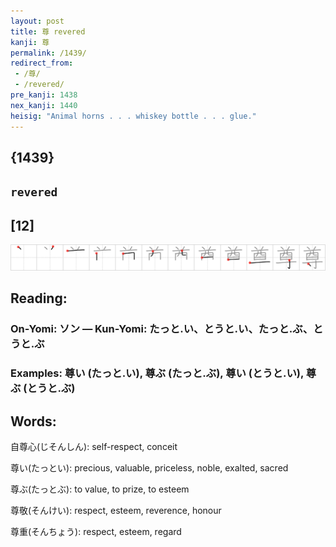 ```yaml
---
layout: post
title: 尊 revered
kanji: 尊
permalink: /1439/
redirect_from:
 - /尊/
 - /revered/
pre_kanji: 1438
nex_kanji: 1440
heisig: "Animal horns . . . whiskey bottle . . . glue."
---
```


## {1439}

## `revered`

## [12]

<div class="stroke"><img src="../images/E5B08A.png" /></div>

## Reading:

### On-Yomi: ソン &mdash; Kun-Yomi: たっと.い、とうと.い、たっと.ぶ、とうと.ぶ

### Examples: 尊い (たっと.い), 尊ぶ (たっと.ぶ), 尊い (とうと.い), 尊ぶ (とうと.ぶ)

## Words:

自尊心(じそんしん): self-respect, conceit

尊い(たっとい): precious, valuable, priceless, noble, exalted, sacred

尊ぶ(たっとぶ): to value, to prize, to esteem

尊敬(そんけい): respect, esteem, reverence, honour

尊重(そんちょう): respect, esteem, regard
